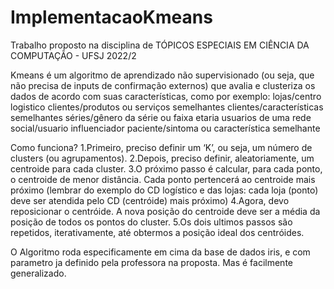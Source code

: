 # ImplementacaoKmeans
Trabalho proposto na disciplina de TÓPICOS ESPECIAIS EM CIÊNCIA DA COMPUTAÇÃO - UFSJ 2022/2

Kmeans é um algoritmo de aprendizado não supervisionado (ou seja, que não precisa de inputs de confirmação externos) que avalia e clusteriza os dados de acordo com suas características, como por exemplo:
  lojas/centro logistico
  clientes/produtos ou serviços semelhantes
  clientes/características semelhantes
  séries/gênero da série ou faixa etaria
  usuarios de uma rede social/usuario influenciador
  paciente/sintoma ou característica semelhante
  
  Como funciona?
1.Primeiro, preciso definir um ‘K’, ou seja, um número de clusters (ou agrupamentos).
2.Depois, preciso definir, aleatoriamente, um centroide para cada cluster.
3.O próximo passo é calcular, para cada ponto, o centroide de menor distância. Cada ponto pertencerá ao centroide mais próximo (lembrar do exemplo do CD logístico e das lojas: cada loja (ponto) deve ser atendida pelo CD (centróide) mais próximo)
4.Agora, devo reposicionar o centróide. A nova posição do centroide deve ser a média da posição de todos os pontos do cluster.
5.Os dois ultimos passos são repetidos, iterativamente, até obtermos a posição ideal dos centróides.

O Algoritmo roda especificamente em cima da base de dados iris, e com parametro ja definido pela professora na proposta. Mas é facilmente generalizado.
